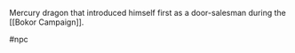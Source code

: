 Mercury dragon that introduced himself first as a door-salesman during the [[Bokor Campaign]].

#npc
